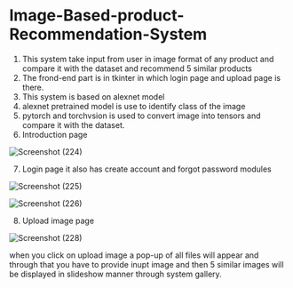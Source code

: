 # Image-Based-product-Recommendation-System
1. This system take input from user in image format of any product and compare it with the dataset and recommend 5 similar products
2. The frond-end part is in tkinter in which login page and upload page is there.
3. This system is based on alexnet model 
4. alexnet pretrained model is use to identify class of the image 
5. pytorch and torchvsion is used to convert image into tensors and compare it with the dataset.
6. Introduction page

![Screenshot (224)](https://user-images.githubusercontent.com/70162627/118114751-a326d780-b405-11eb-9ff2-faa0e911877f.png)


7. Login page it also has create account and forgot password modules

![Screenshot (225)](https://user-images.githubusercontent.com/70162627/118114902-d5d0d000-b405-11eb-8b20-944966b64e6b.png)

![Screenshot (226)](https://user-images.githubusercontent.com/70162627/118114916-db2e1a80-b405-11eb-923a-da43fb78256c.png)


8. Upload image page


![Screenshot (228)](https://user-images.githubusercontent.com/70162627/118114990-f6992580-b405-11eb-85f6-59f86f2ab95f.png)


when you click on upload image a pop-up of all files will appear and through that you have to provide inupt image and then 5 similar images will be displayed in slideshow manner through system gallery.
